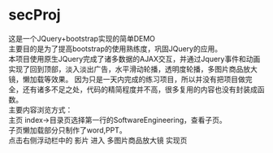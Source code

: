 # secProj
这是一个JQuery+bootstrap实现的简单DEMO<br>
主要目的是为了提高bootstrap的使用熟练度，巩固JQuery的应用。 <br>
本项目使用原生JQuery完成了诸多数据的AJAX交互，并通过Jquery事件和动画实现了回到顶部，淡入淡出广告，水平滑动轮播，透明度轮播，多图片商品放大镜，懒加载等效果。
因为只是一天内完成的练习项目，所以并没有把项目做完全，还有诸多不足之处，代码的精简程度并不高，很多复用的内容也没有封装成函数。 <br>
主要内容浏览方式： <br>
主页 index->目录页选择第一行的SoftwareEngineering，查看子页。 <br>
子页懒加载部分只制作了word,PPT。 <br>
点击右侧浮动栏中的 影片 进入 多图片商品放大镜 实现页 <br>
